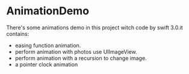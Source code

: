 # AnimationDemo
There's some animations demo in this project witch code by swift 3.0.it contains:

* easing function animation.
* perform animation with photos use UIImageView.
* perform animation with a recursion to change image.
* a pointer clock animation
